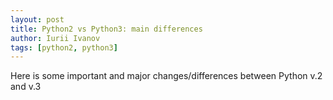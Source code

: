 ```yaml
---
layout: post
title: Python2 vs Python3: main differences
author: Iurii Ivanov
tags: [python2, python3]
---
```


Here is some important and major changes/differences between Python v.2 and v.3
